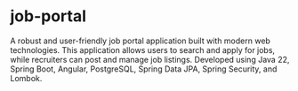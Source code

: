 # job-portal
A robust and user-friendly job portal application built with modern web technologies. This application allows users to search and apply for jobs, while recruiters can post and manage job listings. Developed using Java 22, Spring Boot, Angular, PostgreSQL, Spring Data JPA, Spring Security, and Lombok.
